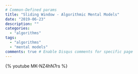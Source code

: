 ```yaml
---
# Common-Defined params
title: "Sliding Window - Algorithmic Mental Models"
date: "2019-06-23"
description: ""
categories:
  - "algorithms"
tags:
  - "algorithms"
  - "mental models"
comments: true # Enable Disqus comments for specific page
---
```


{% youtube MK-NZ4hN7rs %}



